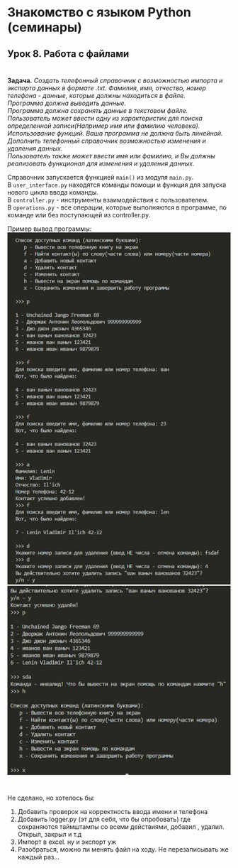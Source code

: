 # Знакомство с языком Python (семинары)
## Урок 8. Работа с файлами
#

**Задача.** *Создать телефонный справочник с возможностью импорта и экспорта данных в формате .txt. Фамилия, имя, отчество, номер телефона - данные, которые должны находиться в файле.  
Программа должна выводить данные.  
Программа должна сохранять данные в текстовом файле.  
Пользователь может ввести одну из характеристик для поиска определенной записи(Например имя или фамилию человека).  
Использование функций. Ваша программа не должна быть линейной.  
Дополнить телефонный справочник возможностью изменения и удаления данных.  
Пользователь также может ввести имя или фамилию, и Вы должны реализовать функционал для изменения и удаления данных.*

Справочник запускается функцией ```main()``` из модуля ```main.py```.   
В ```user_interface.py``` находятся команды помощи и функция для запуска нового цикла ввода команды.  
В ```controller.py``` - инструменты взаимодействия с пользователем.  
В ```operations.py``` - все операции, которые выполняются в программе, по команде или без поступающей из controller.py.  

Пример вывод программы:
![Alt text](sh1.png)
![Alt text](sh2.png)


# 
Не сделано, но хотелось бы:
1. Добавить проверок на корректность ввода имени и телефона
2. Добавить logger.py (эт для себя, что бы опробовать) где сохраняются таймштампы со всеми действиями, добавил , удалил. Открыл, закрыл и т.д
3. Импорт в excel. ну и экспорт уж
4. Разобраться, можно ли менять файл на ходу. Не перезаписывать же каждый раз...
